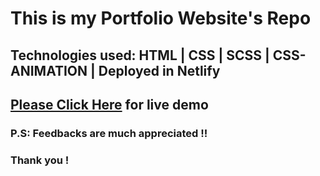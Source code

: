 # This is my Portfolio Website's Repo
## Technologies used: HTML | CSS | SCSS | CSS-ANIMATION | Deployed in Netlify
## [Please Click Here](https://sujan-current-weather.netlify.app/) for live demo
### P.S: Feedbacks are much appreciated !!
### Thank you !
